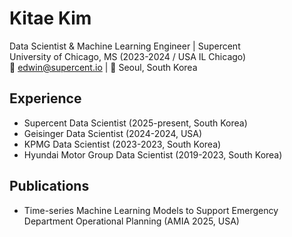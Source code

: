# Kitae Kim
Data Scientist & Machine Learning Engineer | Supercent  
University of Chicago, MS (2023-2024 / USA IL Chicago)  
📧 edwin@supercent.io | 📍 Seoul, South Korea

## Experience
- Supercent Data Scientist (2025-present, South Korea)
- Geisinger Data Scientist (2024-2024, USA)
- KPMG Data Scientist (2023-2023, South Korea)
- Hyundai Motor Group Data Scientist (2019-2023, South Korea)

## Publications
- Time-series Machine Learning Models to Support
Emergency Department Operational Planning (AMIA 2025, USA)
